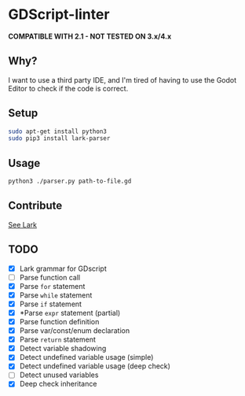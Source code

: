 # GDScript-linter

**COMPATIBLE WITH 2.1 - NOT TESTED ON 3.x/4.x**

## Why?

I want to use a third party IDE, and I'm tired of having to use the Godot Editor to check if the code is correct.

## Setup

```sh
sudo apt-get install python3
sudo pip3 install lark-parser
```

## Usage

```sh
python3 ./parser.py path-to-file.gd
```

## Contribute

[See Lark](https://github.com/lark-parser/lark)

## TODO

- [x] Lark grammar for GDscript
- [ ] Parse function call
- [x] Parse `for` statement
- [x] Parse `while` statement
- [x] Parse `if` statement
- [x] *Parse `expr` statement (partial)
- [x] Parse function definition
- [x] Parse var/const/enum declaration
- [x] Parse `return` statement
- [x] Detect variable shadowing
- [x] Detect undefined variable usage (simple)
- [x] Detect undefined variable usage (deep check)
- [ ] Detect unused variables
- [x] Deep check inheritance
